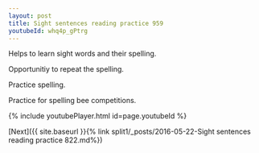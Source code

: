 ```yaml
---
layout: post
title: Sight sentences reading practice 959
youtubeId: whq4p_gPtrg
---
```

 
 
Helps to learn sight words and their spelling.

Opportunitiy to repeat the spelling. 

Practice spelling. 
 
Practice for spelling bee competitions. 
 
{% include youtubePlayer.html id=page.youtubeId %}
 
 

[Next]({{ site.baseurl }}{% link  split1/_posts/2016-05-22-Sight sentences reading practice 822.md%})
 
